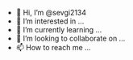 - 👋 Hi, I’m @sevgi2134
- 👀 I’m interested in ...
- 🌱 I’m currently learning ...
- 💞️ I’m looking to collaborate on ...
- 📫 How to reach me ...

<!---
sevgi2134/sevgi2134 is a ✨ special ✨ repository because its `README.md` (this file) appears on your GitHub profile.
You can click the Preview link to take a look at your changes.
--->
